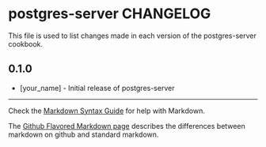 postgres-server CHANGELOG
=========================

This file is used to list changes made in each version of the postgres-server cookbook.

0.1.0
-----
- [your_name] - Initial release of postgres-server

- - -
Check the [Markdown Syntax Guide](http://daringfireball.net/projects/markdown/syntax) for help with Markdown.

The [Github Flavored Markdown page](http://github.github.com/github-flavored-markdown/) describes the differences between markdown on github and standard markdown.
